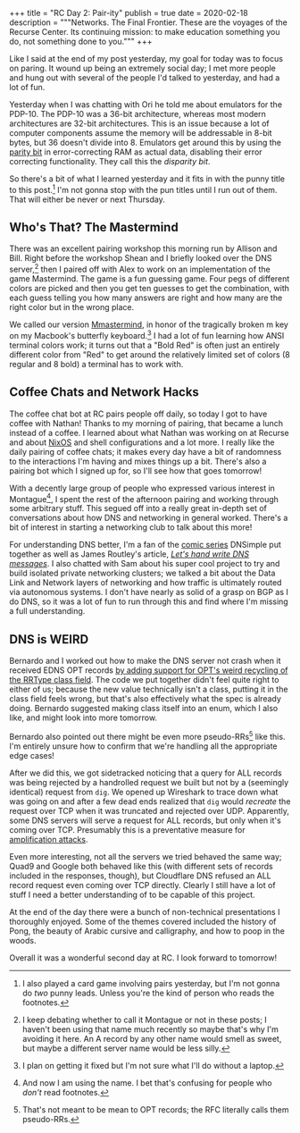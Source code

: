 +++
title = "RC Day 2: Pair-ity"
publish = true
date = 2020-02-18
description = """Networks. The Final Frontier. These are the voyages of the
Recurse Center. Its continuing mission: to make education something you do, not
something done to you."""
+++

Like I said at the end of my post yesterday, my goal for today was to focus on
paring. It wound up being an extremely social day; I met more people and hung
out with several of the people I'd talked to yesterday, and had a lot of fun.

Yesterday when I was chatting with Ori he told me about emulators for the
PDP-10. The PDP-10 was a 36-bit architecture, whereas most modern architectures
are 32-bit architectures. This is an issue because a lot of computer components
assume the memory will be addressable in 8-bit bytes, but 36 doesn't divide into
8. Emulators get around this by using the [parity bit](https://en.wikipedia.org/wiki/Parity_bit)
in error-correcting RAM as actual data, disabling their error correcting
functionality. They call this the _disparity bit_.

So there's a bit of what I learned yesterday and it fits in with the punny title
to this post.[^1]  I'm not gonna stop with the pun titles until I run out of
them.  That will either be never or next Thursday.

[^1]: I also played a card game involving pairs yesterday, but I'm not gonna do
  _two_ punny leads. Unless you're the kind of person who reads the footnotes.

## Who's That? The Mastermind

There was an excellent pairing workshop this morning run by Allison and Bill.
Right before the workshop Shean and I briefly looked over the DNS server,[^2]
then I paired off with Alex to work on an implementation of the game Mastermind.
The game is a fun guessing game. Four pegs of different colors are picked and
then you get ten guesses to get the combination, with each guess telling you how
many answers are right and how many are the right color but in the wrong place.

We called our version [Mmastermind](https://gist.github.com/Dylnuge/50021d55c14e3faf129fc3f2804cd152),
in honor of the tragically broken m key on my Macbook's butterfly keyboard.[^3]
I had a lot of fun learning how ANSI terminal colors work; it turns out that a
"Bold Red" is often just an entirely different color from "Red" to get around
the relatively limited set of colors (8 regular and 8 bold) a terminal has to
work with.

[^2]: I keep debating whether to call it Montague or not in these posts; I
  haven't been using that name much recently so maybe that's why I'm avoiding it
  here. An A record by any other name would smell as sweet, but maybe a
  different server name would be less silly.

[^3]: I plan on getting it fixed but I'm not sure what I'll do without a laptop.

## Coffee Chats and Network Hacks

The coffee chat bot at RC pairs people off daily, so today I got to have coffee
with Nathan! Thanks to my morning of pairing, that became a lunch instead of a
coffee. I learned about what Nathan was working on at Recurse and about [NixOS](https://nixos.org/)
and shell configurations and a lot more. I really like the daily pairing of
coffee chats; it makes every day have a bit of randomness to the interactions
I'm having and mixes things up a bit. There's also a pairing bot which I signed
up for, so I'll see how that goes tomorrow!

With a decently large group of people who expressed various interest in
Montague[^4], I spent the rest of the afternoon pairing and working through some
arbitrary stuff. This segued off into a really great in-depth set of
conversations about how DNS and networking in general worked. There's a bit of
interest in starting a networking club to talk about this more!

For understanding DNS better, I'm a fan of the [comic series](https://howdns.works/)
DNSimple put together as well as James Routley's article,
_[Let's hand write DNS messages](https://routley.io/posts/hand-writing-dns-messages/)_.
I also chatted with Sam about his super cool project to try and build isolated
private networking clusters; we talked a bit about the Data Link and Network
layers of networking and how traffic is ultimately routed via autonomous
systems. I don't have nearly as solid of a grasp on BGP as I do DNS, so it was a
lot of fun to run through this and find where I'm missing a full understanding.

[^4]: And now I am using the name. I bet that's confusing for people who _don't_
  read footnotes.

## DNS is WEIRD

Bernardo and I worked out how to make the DNS server not crash when it received
EDNS OPT records [by adding support for OPT's weird recycling of the RRType class
field](https://github.com/Dylnuge/montague/commit/14e8eddc7eb409fcbc5bcf7f4cc89aad6ecb1527).
The code we put together didn't feel quite right to either of us; because the
new value technically isn't a class, putting it in the class field feels wrong,
but that's also effectively what the spec is already doing. Bernardo suggested
making class itself into an enum, which I also like, and might look into more
tomorrow.

Bernardo also pointed out there might be even more pseudo-RRs[^5] like this. I'm
entirely unsure how to confirm that we're handling all the appropriate edge
cases!

After we did this, we got sidetracked noticing that a query for ALL records was
being rejected by a handrolled request we built but not by a (seemingly
identical) request from `dig`. We opened up Wireshark to trace down what was
going on and after a few dead ends realized that `dig` would _recreate_ the
request over TCP when it was truncated and rejected over UDP. Apparently, some
DNS servers will serve a request for ALL records, but only when it's coming over
TCP. Presumably this is a preventative measure for [amplification
attacks](https://www.cloudflare.com/learning/ddos/dns-amplification-ddos-attack/).

Even more interesting, not all the servers we tried behaved the same way; Quad9
and Google both behaved like this (with different sets of records included in
the responses, though), but Cloudflare DNS refused an ALL record request even
coming over TCP directly. Clearly I still have a lot of stuff I need a better
understanding of to be capable of this project.

At the end of the day there were a bunch of non-technical presentations I
thoroughly enjoyed. Some of the themes covered included the history of Pong, the
beauty of Arabic cursive and calligraphy, and how to poop in the woods.

Overall it was a wonderful second day at RC. I look forward to tomorrow!

[^5]: That's not meant to be mean to OPT records; the RFC literally calls them
  pseudo-RRs.
